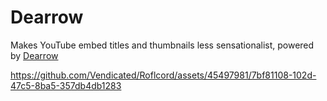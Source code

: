 # Dearrow

Makes YouTube embed titles and thumbnails less sensationalist, powered by [Dearrow](https://dearrow.ajay.app/)

https://github.com/Vendicated/Roflcord/assets/45497981/7bf81108-102d-47c5-8ba5-357db4db1283
